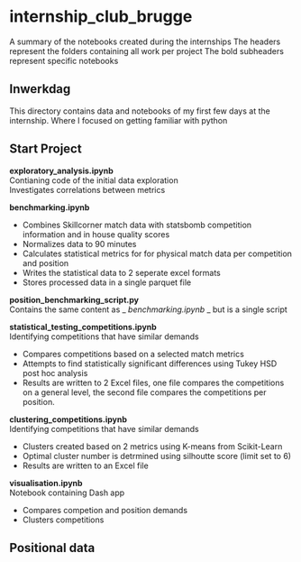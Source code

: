 # internship_club_brugge  
A summary of the notebooks created during the internships
The headers represent the folders containing all work per project
The bold subheaders represent specific notebooks 

## Inwerkdag
This directory contains data and notebooks of my first few days at the internship.
Where I focused on getting familiar with python

## Start Project 
**exploratory_analysis.ipynb**  
Contianing code of the initial data exploration  
Investigates correlations between metrics

**benchmarking.ipynb**
- Combines Skillcorner match data with statsbomb competition information and in house quality scores
- Normalizes data to 90 minutes
- Calculates statistical metrics for for physical match data per competition and position
- Writes the statistical data to 2 seperate excel formats
- Stores processed data in a single parquet file

**position_benchmarking_script.py**  
Contains the same content as _ _benchmarking.ipynb_ _ but is a single script

**statistical_testing_competitions.ipynb**  
Identifying competitions that have similar demands
- Compares competitions based on a selected match metrics
- Attempts to find statistically significant differences using Tukey HSD post hoc analysis
- Results are written to 2 Excel files, one file compares the competitions on a general level, the second file compares the competitions per position.

**clustering_competitions.ipynb**  
Identifying competitions that have similar demands
- Clusters created based on 2 metrics using K-means from Scikit-Learn
- Optimal cluster number is detrmined using silhoutte score (limit set to 6)
- Results are written to an Excel file

**visualisation.ipynb**  
Notebook containing Dash app
- Compares competion and position demands
- Clusters competitions

## Positional data 